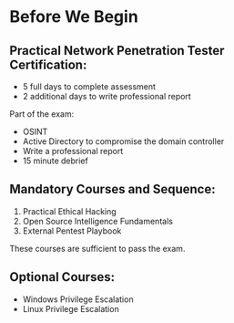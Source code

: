 # Before We Begin

## Practical Network Penetration Tester Certification:

* 5 full days to complete assessment
* 2 additional days to write professional report

Part of the exam:

* OSINT
* Active Directory to compromise the domain controller
* Write a professional report
* 15 minute debrief

##  Mandatory Courses and Sequence:

1. Practical Ethical Hacking
2. Open Source Intelligence Fundamentals
3. External Pentest Playbook

These courses are sufficient to pass the exam.

## Optional Courses:
* Windows Privilege Escalation
* Linux Privilege Escalation


